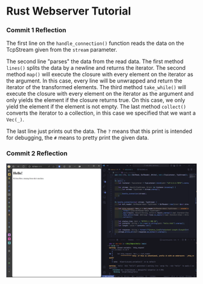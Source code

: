 # Rust Webserver Tutorial

### Commit 1 Reflection

The first line on the `handle_connection()` function reads the data on the TcpStream given from the `stream` parameter.

The second line "parses" the data from the read data. The first method `lines()` splits the data by a newline and returns the iterator. The second method `map()` will execute the closure with every element on the iterator as the argument. In this case, every line will be unwrapped and return the iterator of the transformed elements. The third method `take_while()` will execute the closure with every element on the iterator as the argument and only yields the element if the closure returns true. On this case, we only yield the element if the element is not empty. The last method `collect()` converts the iterator to a collection, in this case we specified that we want a `Vec(_)`.

The last line just prints out the data. The `?` means that this print is intended for debugging, the `#` means to pretty print the given data.

### Commit 2 Reflection

![Commit 2 screen capture](/assets/images/commit2.png)